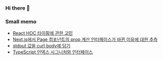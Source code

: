 ### Hi there 👋

<!--
**zprime0920/zprime0920** is a ✨ _special_ ✨ repository because its `README.md` (this file) appears on your GitHub profile.

Here are some ideas to get you started:

- 🔭 I’m currently working on ...
- 🌱 I’m currently learning ...
- 👯 I’m looking to collaborate on ...
- 🤔 I’m looking for help with ...
- 💬 Ask me about ...
- 📫 How to reach me: ...
- 😄 Pronouns: ...
- ⚡ Fun fact: ...
-->
### Small memo
- [React HOC 타이핑에 관한 고민](http://bit.ly/react-hoc-story) 
- [Next.js에서 Page 컴포넌트의 prop 계산 인터페이스가 바뀐 이유에 대한 추측](https://bit.ly/2Fa2876)
- [stdout 값을 curl body에 담기](https://bit.ly/3izZk0v)
- [TypeScript 인덱스 시그니처와 인터페이스](https://bit.ly/2GkhVAR)
